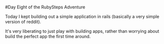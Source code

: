 #Day Eight of the RubySteps Adventure

Today I kept building out a simple application in rails (basically a very simple version of reddit).

It's very liberating to just play with building apps, rather than worrying about build the perfect app the first time around. 

